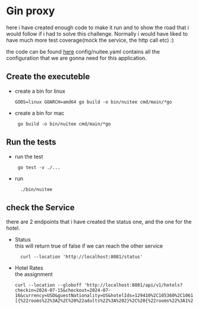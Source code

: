 # Gin proxy

here i have created enough code to make it run and to show the road that i would follow if i had to solve this challenge.
Normally i would have liked to have much more test coverage(mock the service, the http call etc)  :) 

the code can be found [here](https://github.com/go-related/assignement)
config/nuitee.yaml contains all the configuration that we are gonna need for this application.


## Create the executeble
- create a bin for linux
    ```
    GOOS=linux GOARCH=amd64 go build -o bin/nuitee cmd/main/*go
    ```
- create a bin for mac
  ```
   go build -o bin/nuitee cmd/main/*go
    ```
## Run the tests

- run the test
  ```
   go test -v ./...
  ```
- run
  ```
    ./bin/nuitee
  ```

## check the Service

there are 2 endpoints that i have created the status one, and the one for the hotel.

- Status
  <br>this will return true of false if we can reach the other service
    ```shell
      curl --location 'http://localhost:8081/status'
    ```


- Hotel Rates
  <br> the assignment 
  ```shell
  curl --location --globoff 'http://localhost:8081/api/v1/hotels?checkin=2024-07-15&checkout=2024-07-16&currency=USD&guestNationality=US&hotelIds=129410%2C105360%2C106101%2C1762514%2C106045%2C1773908%2C105389%2C1790375%2C1735444%2C1780872%2C1717734%2C105406%2C105328%2C229436%2C105329%2C1753277&occupancies=[{%22rooms%22%3A2%2C%20%22adults%22%3A%202}%2C%20{%22rooms%22%3A1%2C%20%22adults%22%3A%201}]'
  ```
  

